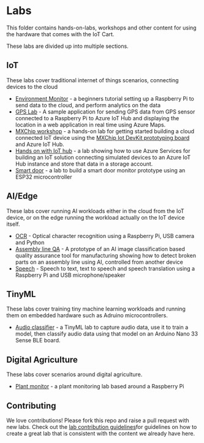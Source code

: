# Labs

This folder contains hands-on-labs, workshops and other content for using the hardware that comes with the IoT Cart.

These labs are divided up into multiple sections.

## IoT

These labs cover traditional internet of things scenarios, connecting devices to the cloud

* [Environment Monitor](./iot/environment-monitor/) - a beginners tutorial setting up a Raspberry Pi to send data to the cloud, and perform analytics on the data
* [GPS Lab](./iot/gps-lab/README.md) - A sample application for sending GPS data from GPS sensor connected to a Raspberry Pi to Azure IoT Hub and displaying the location in a web application in real time using Azure Maps.
* [MXChip workshop](./iot/mxchip-workshop/README.md) - a hands-on lab for getting started building a cloud connected IoT device using the [MXChip Iot DevKit prototyping board](https://microsoft.github.io/azure-iot-developer-kit/) and Azure IoT Hub.
* [Hands on with IoT hub](./iot/hands-on-with-azure-iot-hub/README.md) - a lab showing how to use Azure Services for building an IoT solution connecting simulated devices to an Azure IoT Hub instance and store that data in a storage account.
* [Smart door](./iot/smart-door) - a lab to build a smart door monitor prototype using an ESP32 microcontroller

## AI/Edge

These labs cover running AI workloads either in the cloud from the IoT device, or on the edge running the workload actually on the IoT device itself.

* [OCR](./ai-edge/vision/ocr/) - Optical character recognition using a Raspberry Pi, USB camera and Python
* [Assembly line QA](./ai-edge/vision/manufacturing-part-check/) - A prototype of an AI image classification based quality assurance tool for manufacturing showing how to detect broken parts on an assembly line using AI, controlled from another device
* [Speech](./ai-edge/speech) - Speech to text, text to speech and speech translation using a Raspberry Pi and USB microphone/speaker

## TinyML

These labs cover training tiny machine learning workloads and running them on embedded hardware such as Adruino microcontrollers.

* [Audio classifier](./tiny-ml/audio-classifier/) - a TinyML lab to capture audio data, use it to train a model, then classify audio data using that model on an Arduino Nano 33 Sense BLE board.

## Digital Agriculture

These labs cover scenarios around digital agriculture.

* [Plant monitor](./digital-agriculture/plant-monitor/) - a plant monitoring lab based around a Raspberry Pi

## Contributing

We love contributions! Please fork this repo and raise a pull request with new labs. Check out the [lab contribution guidelines](./lab_contribution_guidelines.md)for guidelines on how to create a great lab that is consistent with the content we already have here.
